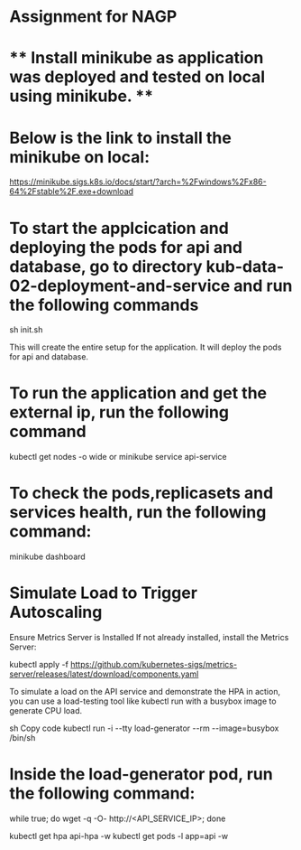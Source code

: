 # Assignment for NAGP
# ** Install minikube as application was deployed and tested on local using minikube. **

# Below is the link to install the minikube on local:

https://minikube.sigs.k8s.io/docs/start/?arch=%2Fwindows%2Fx86-64%2Fstable%2F.exe+download

# To start the applcication and deploying the pods for api and database, go to directory kub-data-02-deployment-and-service and run the following commands

sh init.sh

This will create the entire setup for the application. It will deploy the pods for api and database.

# To run the application and get the external ip, run the following command

kubectl get nodes -o wide  or
minikube service api-service

# To check the pods,replicasets and services health, run the following command:

minikube dashboard


# Simulate Load to Trigger Autoscaling

Ensure Metrics Server is Installed
If not already installed, install the Metrics Server:

kubectl apply -f https://github.com/kubernetes-sigs/metrics-server/releases/latest/download/components.yaml


To simulate a load on the API service and demonstrate the HPA in action, you can use a load-testing tool like kubectl run with a busybox image to generate CPU load.

sh
Copy code
kubectl run -i --tty load-generator --rm --image=busybox /bin/sh

# Inside the load-generator pod, run the following command:
while true; do wget -q -O- http://<API_SERVICE_IP>; done

kubectl get hpa api-hpa -w
kubectl get pods -l app=api -w

